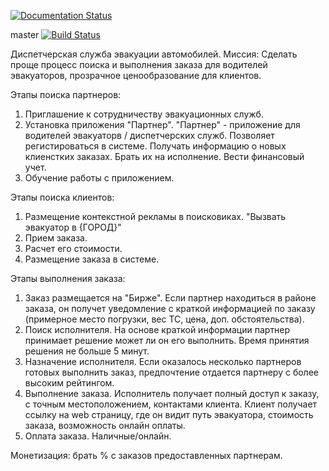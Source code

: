[![Documentation Status](https://readthedocs.org/projects/gosevakuator/badge/?version=latest)](https://gosevakuator.readthedocs.io/en/latest/?badge=latest)

master [![Build Status](https://travis-ci.com/TransportSystems2/Backend.svg?branch=master)](https://travis-ci.com/TransportSystems2/Backend)

Диспетчерская служба эвакуации автомобилей.
Миссия: Сделать проще процесс поиска и выполнения заказа для водителей эвакуаторов, прозрачное ценообразование для клиентов. 

Этапы поиска партнеров:
1. Приглашение к сотрудничеству эвакуационных служб.
2. Установка приложения "Партнер". "Партнер" - приложение для водителей эвакуаторв / диспетчерских служб. Позволяет регистироваться в системе. Получать информацию о новых клиенстких заказах. Брать их на исполнение. Вести финансовый учет.  
3. Обучение работы с приложением.

Этапы поиска клиентов:
1. Размещение контекстной рекламы в поисковиках. "Вызвать эвакуатор в {ГОРОД}"
2. Прием заказа.
3. Расчет его стоимости.
4. Размещение заказа в системе.

Этапы выполнения заказа:
1. Заказ размещается на "Бирже". Если партнер находиться в районе заказа, он получет уведомление с краткой информацией по заказу (примерное место погрузки, вес ТС, цена, доп. обстоятельства).
2. Поиск исполнителя. На основе краткой информации партнер принимает решение может ли он его выполнить. Время принятия решения не больше 5 минут.
3. Назначение исполнителя. Если оказалось несколько партнеров готовых выполнить заказ, предпочтение отдается партнеру с более высоким рейтингом.
4. Выполнение заказа. Исполнитель получает полный доступ к заказу, с точным местоположением, контактами клиента. Клиент получает ссылку на web страницу, где он видит путь эвакуатора, стоимость заказа, возможность онлайн оплаты.
5. Оплата заказа. Наличные/онлайн.

Монетизация: брать % с заказов предоставленных партнерам.
